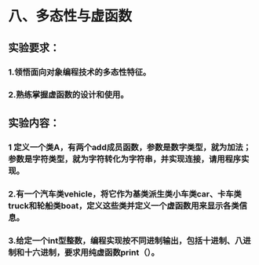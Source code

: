 # 八、多态性与虚函数
## 实验要求：
### 1.领悟面向对象编程技术的多态性特征。
### 2.熟练掌握虚函数的设计和使用。
## 实验内容： 
### 1 定义一个类A，有两个add成员函数，参数是数字类型，就为加法；参数是字符类型，就为字符转化为字符串，并实现连接，请用程序实现。
### 2.有一个汽车类vehicle，将它作为基类派生类小车类car、卡车类truck和轮船类boat，定义这些类并定义一个虚函数用来显示各类信息。
### 3.给定一个int型整数，编程实现按不同进制输出，包括十进制、八进制和十六进制，要求用纯虚函数print（）。

